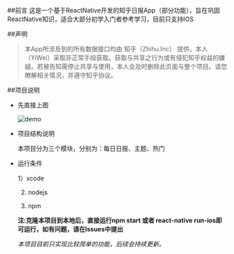 ##前言
这是一个基于ReactNative开发的知乎日报App（部分功能），旨在巩固ReactNative知识，适合大部分初学入门者参考学习，目前只支持IOS

##声明
>本App所涉及到的所有数据接口均由 知乎（Zhihu.Inc） 提供，本人（YiWei）采取非正常手段获取。获取与共享之行为或有侵犯知乎权益的嫌疑。若被告知需停止共享与使用，本人会及时删除此页面与整个项目。请您暸解相关情况，并遵守知乎协议。

##项目说明

* 先直接上图

  ![demo](./demo.gif)

* 项目结构说明

  本项目分为三个模块，分别为：每日日报、主题、热门

* 运行条件

  1）xcode
  
  2) nodejs
  
  3) npm
  
  
  **注:克隆本项目到本地后，直接运行npm start 或者 react-native run-ios即可运行，如有问题，请在Issues中提出**
  
  *本项目目前只实现比较简单的功能，后续会持续更新。*

